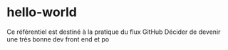 # hello-world
 Ce référentiel est destiné à la pratique du flux GitHub
Décider de devenir une très bonne dev front end et po

